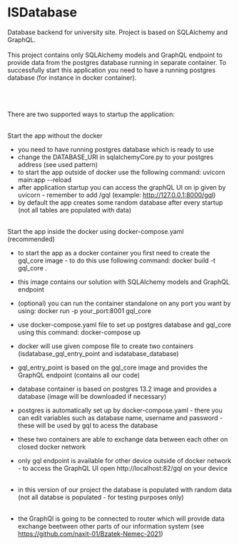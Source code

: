 # ISDatabase
Database backend for university site. Project is based on SQLAlchemy and GraphQL.
<br/><br/>
This project contains only SQLAlchemy models and GraphQL endpoint to provide data from the postgres database running in separate container. To successfully start this application you need to have a running postgres database (for instance in docker container).
<br/><br/><br/><br/>

There are two supported ways to startup the application:
<br/><br/>

Start the app without the docker
- you need to have running postgres database which is ready to use
- change the DATABASE_URI in sqlalchemyCore.py to your postgres address (see used pattern)
- to start the app outside of docker use the following command:
uvicorn main:app --reload
- after application startup you can access the graphQL UI on ip given by uvicorn - remember to add /gql (example: http://127.0.0.1:8000/gql)
- by default the app creates some random database after every startup (not all tables are populated with data)
<br/><br/>

Start the app inside the docker using docker-compose.yaml (recommended)
- to start the app as a docker container you first need to create the gql_core image - to do this use following command:
docker build -t gql_core .
- this image contains our solution with SQLAlchemy models and GraphQL endpoint
- (optional) you can run the container standalone on any port you want by using: docker run -p your_port:8001 gql_core
- use docker-compose.yaml file to set up postgres database and gql_core using this command:
docker-compose up
- docker will use given compose file to create two containers (isdatabase_gql_entry_point and isdatabase_database) 
- gql_entry_point is based on the gql_core image and provides the GraphQL endpoint (contains all our code)
- database container is based on postgres 13.2 image and provides a database (image will be downloaded if necessary)
- postgres is automatically set up by docker-compose.yaml - there you can edit variables such as database name, username and password - these will be used by gql to acess the database 
- these two containers are able to exchange data between each other on closed docker network
- only gql endpoint is available for other device outside of docker network - to access the GraphQL UI open http://localhost:82/gql on your device
<br/><br/>

- in this version of our project the database is populated with random data (not all databse is populated - for testing purposes only)
<br/><br/>

- the GraphQl is going to be connected to router which will provide data exchange beetween other parts of our information system (see https://github.com/naxit-01/Bzatek-Nemec-2021)

